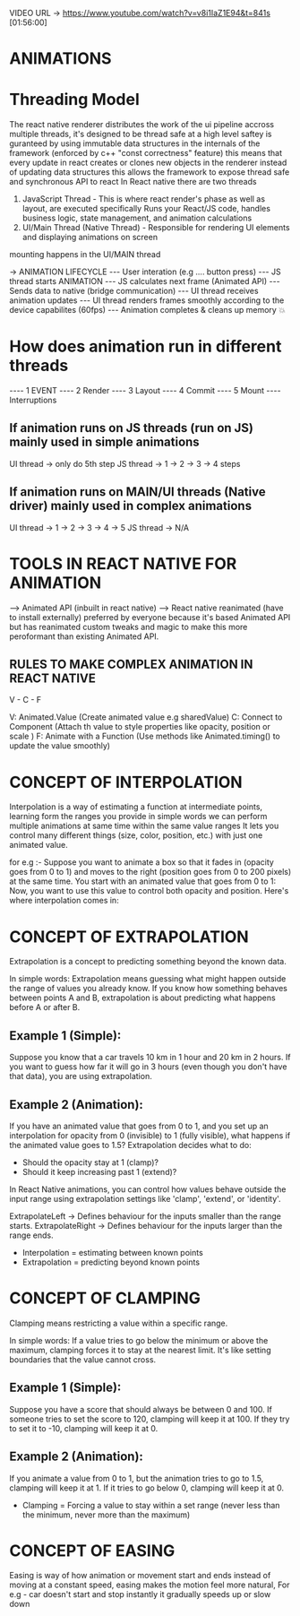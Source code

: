 VIDEO URL -> https://www.youtube.com/watch?v=v8i1IaZ1E94&t=841s [01:56:00]

# ANIMATIONS

# Threading Model

The react native renderer distributes the work of the ui pipeline accross multiple threads, it's designed to be thread safe at a high level saftey is guranteed by using immutable data structures in the internals of the framework (enforced by c++ "const correctness" feature) this means that every update in react creates or clones new objects in the renderer instead of updating data structures this allows the framework to expose thread safe and synchronous API to react
In React native there are two threads

1. JavaScript Thread - This is where react render's phase as well as layout, are executed specifically Runs your React/JS code, handles business logic, state management, and animation calculations
2. UI/Main Thread (Native Thread) - Responsible for rendering UI elements and displaying animations on screen

mounting happens in the UI/MAIN thread

-> ANIMATION LIFECYCLE
--- User interation (e.g .... button press)
--- JS thread starts ANIMATION
--- JS calculates next frame (Animated API)
--- Sends data to native (bridge communication)
--- UI thread receives animation updates
--- UI thread renders frames smoothly according to the device capabilites (60fps)
--- Animation completes & cleans up memory 💥

# How does animation run in different threads

---- 1 EVENT
---- 2 Render
---- 3 Layout
---- 4 Commit
---- 5 Mount
---- Interruptions

## If animation runs on JS threads (run on JS) mainly used in simple animations

UI thread -> only do 5th step
JS thread -> 1 -> 2 -> 3 -> 4 steps

## If animation runs on MAIN/UI threads (Native driver) mainly used in complex animations

UI thread -> 1 -> 2 -> 3 -> 4 -> 5
JS thread -> N/A

# TOOLS IN REACT NATIVE FOR ANIMATION

--> Animated API (inbuilt in react native)
--> React native reanimated (have to install externally) preferred by everyone because it's based Animated API but has reanimated custom tweaks and magic to make this more peroformant than existing Animated API.

## RULES TO MAKE COMPLEX ANIMATION IN REACT NATIVE

V - C - F

V: Animated.Value (Create animated value e.g sharedValue)
C: Connect to Component (Attach th value to style properties like opacity, position or scale )
F: Animate with a Function (Use methods like Animated.timing() to update the value smoothly)

# CONCEPT OF INTERPOLATION

Interpolation is a way of estimating a function at intermediate points, learning form the ranges you provide in simple words we can perform multiple animations at same time within the same value ranges It lets you control many different things (size, color, position, etc.) with just one animated value.

for e.g :- Suppose you want to animate a box so that it fades in (opacity goes from 0 to 1) and moves to the right (position goes from 0 to 200 pixels) at the same time.
You start with an animated value that goes from 0 to 1: Now, you want to use this value to control both opacity and position. Here's where interpolation comes in:

# CONCEPT OF EXTRAPOLATION

Extrapolation is a concept to predicting something beyond the known data.

In simple words: Extrapolation means guessing what might happen outside the range of values you already know. If you know how something behaves between points A and B, extrapolation is about predicting what happens before A or after B.

## Example 1 (Simple):

Suppose you know that a car travels 10 km in 1 hour and 20 km in 2 hours. If you want to guess how far it will go in 3 hours (even though you don't have that data), you are using extrapolation.

## Example 2 (Animation):

If you have an animated value that goes from 0 to 1, and you set up an interpolation for opacity from 0 (invisible) to 1 (fully visible), what happens if the animated value goes to 1.5? Extrapolation decides what to do:

- Should the opacity stay at 1 (clamp)?
- Should it keep increasing past 1 (extend)?

In React Native animations, you can control how values behave outside the input range using extrapolation settings like 'clamp', 'extend', or 'identity'.

ExtrapolateLeft -> Defines behaviour for the inputs smaller than the range starts.
ExtrapolateRight -> Defines behaviour for the inputs larger than the range ends.

- Interpolation = estimating between known points
- Extrapolation = predicting beyond known points

# CONCEPT OF CLAMPING

Clamping means restricting a value within a specific range.

In simple words: If a value tries to go below the minimum or above the maximum, clamping forces it to stay at the nearest limit. It's like setting boundaries that the value cannot cross.

## Example 1 (Simple):

Suppose you have a score that should always be between 0 and 100. If someone tries to set the score to 120, clamping will keep it at 100. If they try to set it to -10, clamping will keep it at 0.

## Example 2 (Animation):

If you animate a value from 0 to 1, but the animation tries to go to 1.5, clamping will keep it at 1. If it tries to go below 0, clamping will keep it at 0.

- Clamping = Forcing a value to stay within a set range (never less than the minimum, never more than the maximum)

# CONCEPT OF EASING

Easing is way of how animation or movement start and ends instead of moving at a constant speed, easing makes the motion feel more natural,
For e.g - car doesn't start and stop instantly it gradually speeds up or slow down

